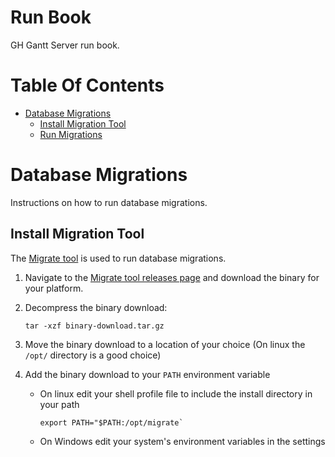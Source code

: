 # Run Book
GH Gantt Server run book.

# Table Of Contents
- [Database Migrations](#database-migrations)
	- [Install Migration Tool](#install-migration-tool)
	- [Run Migrations](#run-migrations)

# Database Migrations
Instructions on how to run database migrations.

## Install Migration Tool
The [Migrate tool](https://github.com/golang-migrate/migrate) is used to run database migrations.  

1. Navigate to the [Migrate tool releases page](https://github.com/golang-migrate/migrate/releases) and download the 
	binary for your platform.  

2. Decompress the binary download:
   ```
   tar -xzf binary-download.tar.gz
   ```

3. Move the binary download to a location of your choice (On linux the `/opt/` directory is a good choice)  

4. Add the binary download to your `PATH` environment variable
	- On linux edit your shell profile file to include the install directory in your path
      ```
      export PATH="$PATH:/opt/migrate`
      ```
    - On Windows edit your system's environment variables in the settings

